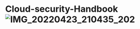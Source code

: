 # Cloud-security-Handbook![IMG_20220423_210435_202](https://user-images.githubusercontent.com/103637144/164911884-7988c6c2-f821-490c-bc05-2834f667b095.jpg)

